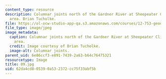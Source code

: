 ```yaml
---
content_type: resource
description: Columnar joints north of the Gardner River at Sheepeater Cliffs picnic
  area. Brian Tucholke.
file: https://ol-ocw-studio-app-qa.s3.amazonaws.com/courses/12-753-geodynamics-seminar-spring-2001/62da4cd805390a532372cc75f33abf5b_09.jpg
file_type: image/jpeg
image_metadata:
  caption: Columnar joints north of the Gardner River at Sheepeater Cliffs picnic
    area.
  credit: Image courtesy of Brian Tucholke.
  image-alt: Columnar joints.
parent_uid: 6e86ccf3-e891-7439-2a63-b64c76475321
resourcetype: Image
title: 09.jpg
uid: 62da4cd8-0539-0a53-2372-cc75f33abf5b
---
```

